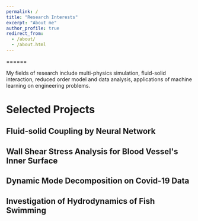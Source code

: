 ```yaml
---
permalink: /
title: "Research Interests"
excerpt: "About me"
author_profile: true
redirect_from: 
  - /about/
  - /about.html
---
```

======

My fields of research include multi-physics simulation, fluid-solid interaction, reduced order model and data analysis, applications of machine learning on engineering problems.

Selected Projects
======

Fluid-solid Coupling by Neural Network
------

Wall Shear Stress Analysis for Blood Vessel's Inner Surface
------

Dynamic Mode Decomposition on Covid-19 Data
------

Investigation of Hydrodynamics of Fish Swimming
------


